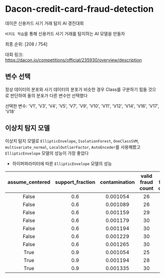 # Dacon-credit-card-fraud-detection
데이콘 신용카드 사기 거래 탐지 AI 경진대회

`비지도 학습`을 통해 신용카드 사기 거래를 탐지하는 AI 모델을 만들자

최종 순위: [208 / 754]

대회 링크: https://dacon.io/competitions/official/235930/overview/description

## 변수 선택

정상 데이터의 분포와 사기 데이터의 분포가 비슷한 경우 Class를 구분하기 힘들 것으로 판단하여 둘의 분포가 다른 변수만 선택했다

선택한 변수: 'V1', 'V3', 'V4', 'V5', 'V7', 'V9', 'V10', 'V11', 'V12', 'V14', 'V16', 'V17', 'V18'  

## 이상치 탐지 모델

이상치 탐지 모델로 `EllipticEnvelope`, `IsolationForest`, `OneClassSVM`, `multivariate_normal`, `LocalOutlierFactor`, `AutoEncoder`를 사용해봤고 `EllipticEnvelope` 모델의 성능이 가장 좋았다

- 하이퍼파라미터에 따른 `EllipticEnvelope` 모델의 성능

|assume_centered|support_fraction|contamination|valid fraud count|test fraud count|valid F1-score|public F1-score|
|:-:|:-:|:-:|:-:|:-:|:-:|:-:|
|False|0.6|0.001054|26|303|0.89275|0.92482|
|False|0.6|0.001089|26|309|0.89275|0.92769|
|False|0.6|0.001159|29|316|0.92365|0.92769|
|False|0.6|0.001179|30|318|0.91658|0.92769|
|False|0.6|0.001194|30|322|0.91658|0.93053|
|False|0.6|0.001229|30|323|0.91658|0.93053|
|False|0.6|0.001265|30|326|0.91658|0.92629|
|True |0.9|0.001054|25|293|0.88170|0.91217|
|True |0.9|0.001194|28|322|0.91371|0.92346|
|True |0.9|0.001335|30|333|0.91658|0.91932|
